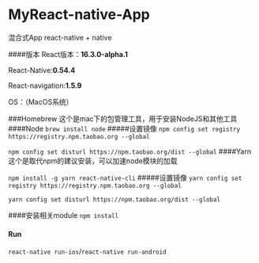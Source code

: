 # MyReact-native-App
混合式App react-native + native

####版本
React版本：**16.3.0-alpha.1**

React-Native:**0.54.4**

React-navigation:**1.5.9**

OS：（MacOS系统）

###Homebrew
这个是mac下的包管理工具，用于安装NodeJS和其他工具
####Node
`brew install node`
#####设置镜像
`npm config set registry https://registry.npm.taobao.org --global`

`npm config set disturl https://npm.taobao.org/dist --global`
####Yarn
这个是取代npm的建议安装，可以加速node模块的加载

`npm install -g yarn react-native-cli`
#####设置镜像
`yarn config set registry https://registry.npm.taobao.org --global`

`yarn config set disturl https://npm.taobao.org/dist --global`

####安装相关module
`npm install`
#### Run
`react-native run-ios`/`react-native run-android`
